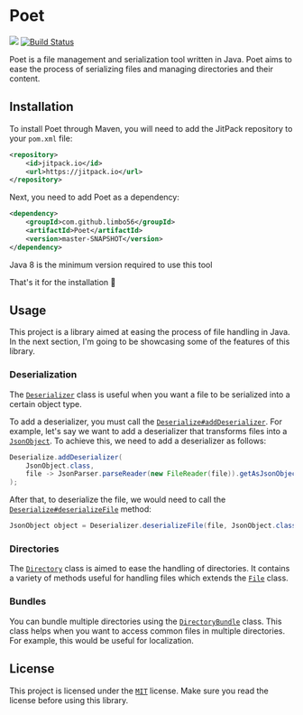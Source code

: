 # Poet
[![](https://jitpack.io/v/limbo56/Poet.svg)](https://jitpack.io/#limbo56/Poet)
[![Build Status](https://travis-ci.org/limbo56/Poet.svg?branch=master)](https://travis-ci.org/limbo56/Poet)

Poet is a file management and serialization tool written in Java. Poet aims to ease the process of serializing files and managing directories and their content.

## Installation

To install Poet through Maven, you will need to add the JitPack repository to your `pom.xml` file:
```xml
<repository>
    <id>jitpack.io</id>
    <url>https://jitpack.io</url>
</repository>
```

Next, you need to add Poet as a dependency:
```xml
<dependency>
    <groupId>com.github.limbo56</groupId>
    <artifactId>Poet</artifactId>
    <version>master-SNAPSHOT</version>
</dependency>
```

Java 8 is the minimum version required to use this tool

That's it for the installation 🎉

## Usage
This project is a library aimed at easing the process of file handling in Java. 
In the next section, I'm going to be showcasing some of the features of this library.

### Deserialization
The [`Deserializer`](https://javadoc.jitpack.io/com/github/limbo56/Poet/master-SNAPSHOT/javadoc/me/davidrdc/poet/deserializer/Deserializer.html) class is useful when you want a file to be serialized into a certain object type.

To add a deserializer, you must call the [`Deserialize#addDeserializer`](https://javadoc.jitpack.io/com/github/limbo56/Poet/master-SNAPSHOT/javadoc/me/davidrdc/poet/deserializer/Deserializer.html#addDeserializer-java.lang.Class-me.davidrdc.poet.poet.deserializer.PoetDeserializer-). For example, let's say we want to add a deserializer that transforms files into a [`JsonObject`](https://www.javadoc.io/doc/com.google.code.gson/gson/latest/com.google.gson/com/google/gson/JsonObject.html). 
To achieve this, we need to add a deserializer as follows:
```java
Deserialize.addDeserializer(
    JsonObject.class, 
    file -> JsonParser.parseReader(new FileReader(file)).getAsJsonObject()
);
```

After that, to deserialize the file, we would need to call the [`Deserialize#deserializeFile`](https://javadoc.jitpack.io/com/github/limbo56/Poet/master-SNAPSHOT/javadoc/me/davidrdc/poet/deserializer/Deserializer.html#deserializeFile-java.io.File-java.lang.Class-) method:
```java
JsonObject object = Deserializer.deserializeFile(file, JsonObject.class);
```

### Directories
The [`Directory`](https://javadoc.jitpack.io/com/github/limbo56/Poet/master-SNAPSHOT/javadoc/me/davidrdc/poet/directories/Directory.html) class is aimed to ease the handling of directories. 
It contains a variety of methods useful for handling files which extends the [`File`](https://docs.oracle.com/javase/8/docs/api/java/io/File.html) class.

### Bundles
You can bundle multiple directories using the [`DirectoryBundle`](https://javadoc.jitpack.io/com/github/limbo56/Poet/master-SNAPSHOT/javadoc/me/davidrdc/poet/directories/DirectoryBundle.html) 
class. This class helps when you want to access common files in multiple directories. For example, this would be useful for localization.

## License
This project is licensed under the [`MIT`](https://github.com/limbo56/Poet/blob/master/LICENSE) license. 
Make sure you read the license before using this library.